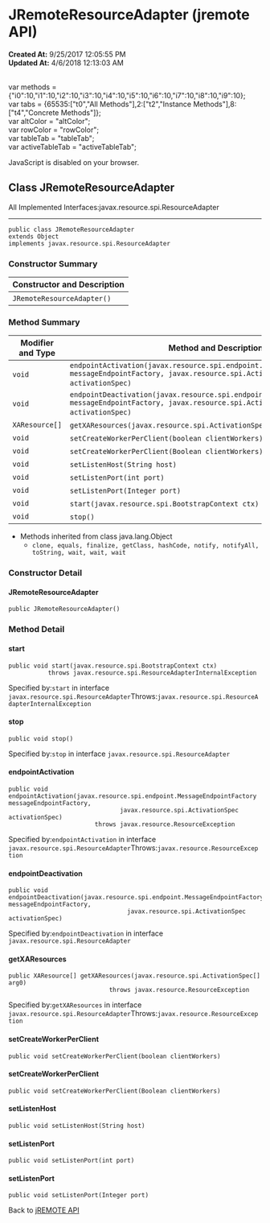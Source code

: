# JRemoteResourceAdapter (jremote API)

**Created At:** 9/25/2017 12:05:55 PM  
**Updated At:** 4/6/2018 12:13:03 AM  

<!--<br>    try {<br>        if (location.href.indexOf('is-external=true') == -1) {<br>            parent.document.title="JRemoteResourceAdapter (jremote   API)";<br>        }<br>    }<br>    catch(err) {<br>    }<br>//--><br>var methods = {"i0":10,"i1":10,"i2":10,"i3":10,"i4":10,"i5":10,"i6":10,"i7":10,"i8":10,"i9":10};<br>var tabs = {65535:["t0","All Methods"],2:["t2","Instance Methods"],8:["t4","Concrete Methods"]};<br>var altColor = "altColor";<br>var rowColor = "rowColor";<br>var tableTab = "tableTab";<br>var activeTableTab = "activeTableTab";
JavaScript is disabled on your browser.



## Class JRemoteResourceAdapter

All Implemented Interfaces:javax.resource.spi.ResourceAdapter
* * *


```
public class JRemoteResourceAdapter
extends Object
implements javax.resource.spi.ResourceAdapter
```

### Constructor Summary


| Constructor and Description<br> |
| --- |
| `JRemoteResourceAdapter()` <br> |






### Method Summary


| Modifier and Type<br> | Method and Description<br> |
| --- | --- |
| `void`<br> | `endpointActivation(javax.resource.spi.endpoint.MessageEndpointFactory messageEndpointFactory, javax.resource.spi.ActivationSpec activationSpec)` <br> |
| `void`<br> | `endpointDeactivation(javax.resource.spi.endpoint.MessageEndpointFactory messageEndpointFactory, javax.resource.spi.ActivationSpec activationSpec)` <br> |
| `XAResource[]`<br> | `getXAResources(javax.resource.spi.ActivationSpec[] arg0)` <br> |
| `void`<br> | `setCreateWorkerPerClient(boolean clientWorkers)` <br> |
| `void`<br> | `setCreateWorkerPerClient(Boolean clientWorkers)` <br> |
| `void`<br> | `setListenHost(String host)` <br> |
| `void`<br> | `setListenPort(int port)` <br> |
| `void`<br> | `setListenPort(Integer port)` <br> |
| `void`<br> | `start(javax.resource.spi.BootstrapContext ctx)` <br> |
| `void`<br> | `stop()` <br> |


- Methods inherited from class java.lang.Object
    - `clone, equals, finalize, getClass, hashCode, notify, notifyAll, toString, wait, wait, wait`

### Constructor Detail

#### JRemoteResourceAdapter

```
public JRemoteResourceAdapter()
```



### 


### Method Detail

#### start

```
public void start(javax.resource.spi.BootstrapContext ctx)
           throws javax.resource.spi.ResourceAdapterInternalException
```
Specified by:`start` in interface `javax.resource.spi.ResourceAdapter`Throws:`javax.resource.spi.ResourceAdapterInternalException`
#### stop

```
public void stop()
```
Specified by:`stop` in interface `javax.resource.spi.ResourceAdapter`
#### endpointActivation

```
public void endpointActivation(javax.resource.spi.endpoint.MessageEndpointFactory messageEndpointFactory,
                               javax.resource.spi.ActivationSpec activationSpec)
                        throws javax.resource.ResourceException
```
Specified by:`endpointActivation` in interface `javax.resource.spi.ResourceAdapter`Throws:`javax.resource.ResourceException`
#### endpointDeactivation

```
public void endpointDeactivation(javax.resource.spi.endpoint.MessageEndpointFactory messageEndpointFactory,
                                 javax.resource.spi.ActivationSpec activationSpec)
```
Specified by:`endpointDeactivation` in interface `javax.resource.spi.ResourceAdapter`
#### getXAResources

```
public XAResource[] getXAResources(javax.resource.spi.ActivationSpec[] arg0)
                            throws javax.resource.ResourceException
```
Specified by:`getXAResources` in interface `javax.resource.spi.ResourceAdapter`Throws:`javax.resource.ResourceException`
#### setCreateWorkerPerClient

```
public void setCreateWorkerPerClient(boolean clientWorkers)
```

#### setCreateWorkerPerClient

```
public void setCreateWorkerPerClient(Boolean clientWorkers)
```

#### setListenHost

```
public void setListenHost(String host)
```

#### setListenPort

```
public void setListenPort(int port)
```

#### setListenPort

```
public void setListenPort(Integer port)
```

Back to [jREMOTE API](com_jbase_jremote_package-summary)


